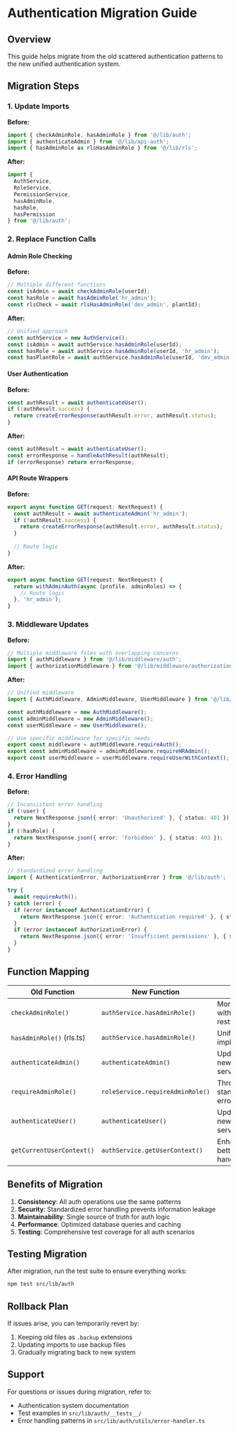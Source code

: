 # Authentication Migration Guide

## Overview

This guide helps migrate from the old scattered authentication patterns to the new unified authentication system.

## Migration Steps

### 1. Update Imports

**Before:**
```typescript
import { checkAdminRole, hasAdminRole } from '@/lib/auth';
import { authenticateAdmin } from '@/lib/api-auth';
import { hasAdminRole as rlsHasAdminRole } from '@/lib/rls';
```

**After:**
```typescript
import { 
  AuthService, 
  RoleService, 
  PermissionService,
  hasAdminRole,
  hasRole,
  hasPermission 
} from '@/lib/auth';
```

### 2. Replace Function Calls

#### Admin Role Checking

**Before:**
```typescript
// Multiple different functions
const isAdmin = await checkAdminRole(userId);
const hasRole = await hasAdminRole('hr_admin');
const rlsCheck = await rlsHasAdminRole('dev_admin', plantId);
```

**After:**
```typescript
// Unified approach
const authService = new AuthService();
const isAdmin = await authService.hasAdminRole(userId);
const hasRole = await authService.hasAdminRole(userId, 'hr_admin');
const hasPlantRole = await authService.hasAdminRole(userId, 'dev_admin', plantId);
```

#### User Authentication

**Before:**
```typescript
const authResult = await authenticateUser();
if (!authResult.success) {
  return createErrorResponse(authResult.error, authResult.status);
}
```

**After:**
```typescript
const authResult = await authenticateUser();
const errorResponse = handleAuthResult(authResult);
if (errorResponse) return errorResponse;
```

#### API Route Wrappers

**Before:**
```typescript
export async function GET(request: NextRequest) {
  const authResult = await authenticateAdmin('hr_admin');
  if (!authResult.success) {
    return createErrorResponse(authResult.error, authResult.status);
  }
  
  // Route logic
}
```

**After:**
```typescript
export async function GET(request: NextRequest) {
  return withAdminAuth(async (profile, adminRoles) => {
    // Route logic
  }, 'hr_admin');
}
```

### 3. Middleware Updates

**Before:**
```typescript
// Multiple middleware files with overlapping concerns
import { authMiddleware } from '@/lib/middleware/auth';
import { authorizationMiddleware } from '@/lib/middleware/authorization';
```

**After:**
```typescript
// Unified middleware
import { AuthMiddleware, AdminMiddleware, UserMiddleware } from '@/lib/auth';

const authMiddleware = new AuthMiddleware();
const adminMiddleware = new AdminMiddleware();
const userMiddleware = new UserMiddleware();

// Use specific middleware for specific needs
export const middleware = authMiddleware.requireAuth();
export const adminMiddleware = adminMiddleware.requireHRAdmin();
export const userMiddleware = userMiddleware.requireUserWithContext();
```

### 4. Error Handling

**Before:**
```typescript
// Inconsistent error handling
if (!user) {
  return NextResponse.json({ error: 'Unauthorized' }, { status: 401 });
}
if (!hasRole) {
  return NextResponse.json({ error: 'Forbidden' }, { status: 403 });
}
```

**After:**
```typescript
// Standardized error handling
import { AuthenticationError, AuthorizationError } from '@/lib/auth';

try {
  await requireAuth();
} catch (error) {
  if (error instanceof AuthenticationError) {
    return NextResponse.json({ error: 'Authentication required' }, { status: 401 });
  }
  if (error instanceof AuthorizationError) {
    return NextResponse.json({ error: 'Insufficient permissions' }, { status: 403 });
  }
}
```

## Function Mapping

| Old Function | New Function | Notes |
|-------------|-------------|-------|
| `checkAdminRole()` | `authService.hasAdminRole()` | More flexible with plant restrictions |
| `hasAdminRole()` (rls.ts) | `authService.hasAdminRole()` | Unified implementation |
| `authenticateAdmin()` | `authenticateAdmin()` | Updated to use new auth service |
| `requireAdminRole()` | `roleService.requireAdminRole()` | Throws standardized errors |
| `authenticateUser()` | `authenticateUser()` | Updated to use new auth service |
| `getCurrentUserContext()` | `authService.getUserContext()` | Enhanced with better error handling |

## Benefits of Migration

1. **Consistency**: All auth operations use the same patterns
2. **Security**: Standardized error handling prevents information leakage
3. **Maintainability**: Single source of truth for auth logic
4. **Performance**: Optimized database queries and caching
5. **Testing**: Comprehensive test coverage for all auth scenarios

## Testing Migration

After migration, run the test suite to ensure everything works:

```bash
npm test src/lib/auth
```

## Rollback Plan

If issues arise, you can temporarily revert by:

1. Keeping old files as `.backup` extensions
2. Updating imports to use backup files
3. Gradually migrating back to new system

## Support

For questions or issues during migration, refer to:
- Authentication system documentation
- Test examples in `src/lib/auth/__tests__/`
- Error handling patterns in `src/lib/auth/utils/error-handler.ts`
